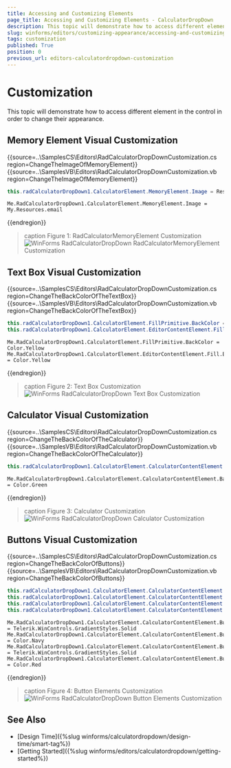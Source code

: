 ```yaml
---
title: Accessing and Customizing Elements
page_title: Accessing and Customizing Elements - CalculatorDropDown
description: This topic will demonstrate how to access different element in the control in order to change their appearance.
slug: winforms/editors/customizing-appearance/accessing-and-customizing-elements
tags: customization
published: True
position: 0
previous_url: editors-calculatordropdown-customization
---
```


# Customization
 
This topic will demonstrate how to access different element in the control in order to change their appearance.
      
## Memory Element Visual Customization

{{source=..\SamplesCS\Editors\RadCalculatorDropDownCustomization.cs region=ChangeTheImageOfMemoryElement}} 
{{source=..\SamplesVB\Editors\RadCalculatorDropDownCustomization.vb region=ChangeTheImageOfMemoryElement}} 

````C#
this.radCalculatorDropDown1.CalculatorElement.MemoryElement.Image = Resources.email;

````
````VB.NET
Me.RadCalculatorDropDown1.CalculatorElement.MemoryElement.Image = My.Resources.email

````

{{endregion}} 

>caption Figure 1: RadCalculatorMemoryElement Customization
![WinForms RadCalculatorDropDown RadCalculatorMemoryElement Customization](images/editors-calculatordropdown-customization001.png)

## Text Box Visual Customization 

{{source=..\SamplesCS\Editors\RadCalculatorDropDownCustomization.cs region=ChangeTheBackColorOfTheTextBox}} 
{{source=..\SamplesVB\Editors\RadCalculatorDropDownCustomization.vb region=ChangeTheBackColorOfTheTextBox}} 

````C#
this.radCalculatorDropDown1.CalculatorElement.FillPrimitive.BackColor = Color.Yellow;
this.radCalculatorDropDown1.CalculatorElement.EditorContentElement.Fill.BackColor = Color.Yellow;

````
````VB.NET
Me.RadCalculatorDropDown1.CalculatorElement.FillPrimitive.BackColor = Color.Yellow
Me.RadCalculatorDropDown1.CalculatorElement.EditorContentElement.Fill.BackColor = Color.Yellow

````

{{endregion}} 

>caption Figure 2: Text Box Customization
![WinForms RadCalculatorDropDown Text Box Customization](images/editors-calculatordropdown-customization002.png)

## Calculator Visual Customization 

{{source=..\SamplesCS\Editors\RadCalculatorDropDownCustomization.cs region=ChangeTheBackColorOfTheCalculator}} 
{{source=..\SamplesVB\Editors\RadCalculatorDropDownCustomization.vb region=ChangeTheBackColorOfTheCalculator}} 

````C#
this.radCalculatorDropDown1.CalculatorElement.CalculatorContentElement.BackColor = Color.Green;

````
````VB.NET
Me.RadCalculatorDropDown1.CalculatorElement.CalculatorContentElement.BackColor = Color.Green

````

{{endregion}} 

>caption Figure 3: Calculator Customization
![WinForms RadCalculatorDropDown Calculator Customization](images/editors-calculatordropdown-customization003.png)

## Buttons Visual Customization 

{{source=..\SamplesCS\Editors\RadCalculatorDropDownCustomization.cs region=ChangeTheBackColorOfButtons}} 
{{source=..\SamplesVB\Editors\RadCalculatorDropDownCustomization.vb region=ChangeTheBackColorOfButtons}} 

````C#
this.radCalculatorDropDown1.CalculatorElement.CalculatorContentElement.ButtonEquals.GradientStyle = Telerik.WinControls.GradientStyles.Solid;
this.radCalculatorDropDown1.CalculatorElement.CalculatorContentElement.ButtonEquals.BackColor = Color.Navy;
this.radCalculatorDropDown1.CalculatorElement.CalculatorContentElement.ButtonDelete.GradientStyle = Telerik.WinControls.GradientStyles.Solid;
this.radCalculatorDropDown1.CalculatorElement.CalculatorContentElement.ButtonDelete.BackColor = Color.Red;

````
````VB.NET
Me.RadCalculatorDropDown1.CalculatorElement.CalculatorContentElement.ButtonEquals.GradientStyle = Telerik.WinControls.GradientStyles.Solid
Me.RadCalculatorDropDown1.CalculatorElement.CalculatorContentElement.ButtonEquals.BackColor = Color.Navy
Me.RadCalculatorDropDown1.CalculatorElement.CalculatorContentElement.ButtonDelete.GradientStyle = Telerik.WinControls.GradientStyles.Solid
Me.RadCalculatorDropDown1.CalculatorElement.CalculatorContentElement.ButtonDelete.BackColor = Color.Red

````

{{endregion}} 

>caption Figure 4: Button Elements Customization
![WinForms RadCalculatorDropDown Button Elements Customization](images/editors-calculatordropdown-customization004.png)

## See Also

* [Design Time]({%slug winforms/calculatordropdown/design-time/smart-tag%})
* [Getting Started]({%slug winforms/editors/calculatordropdown/getting-started%})
